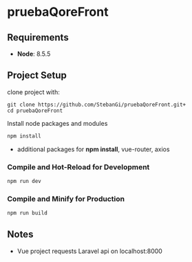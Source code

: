 # pruebaQoreFront

## Requirements
- **Node**: 8.5.5

## Project Setup
clone project with:
```
git clone https://github.com/StebanGi/pruebaQoreFront.git+
cd pruebaQoreFront
```
Install node packages and modules
```sh
npm install
```
- additional packages for **npm install**, vue-router, axios

### Compile and Hot-Reload for Development

```sh
npm run dev
```

### Compile and Minify for Production

```sh
npm run build
```

## Notes
- Vue project requests Laravel api on localhost:8000
